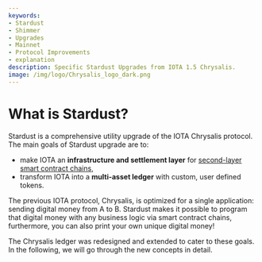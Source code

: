 ```yaml
---
keywords:
- Stardust
- Shimmer
- Upgrades
- Mainnet
- Protocol Improvements
- explanation
description: Specific Stardust Upgrades from IOTA 1.5 Chrysalis.
image: /img/logo/Chrysalis_logo_dark.png
---
```


# What is Stardust?

Stardust is a comprehensive utility upgrade of the IOTA Chrysalis protocol. The main goals of Stardust upgrade are to:
 - make IOTA an **infrastructure and settlement layer** for [second-layer smart contract chains](https://wiki.iota.org/smart-contracts/overview),
 - transform IOTA into a **multi-asset ledger** with custom, user defined tokens.

The previous IOTA protocol, Chrysalis, is optimized for a single application: sending digital money from A to B.
Stardust makes it possible to program that digital money with any business logic via smart contract chains, furthermore,
you can also print your own unique digital money!

The Chrysalis ledger was redesigned and extended to cater to these goals. In the following, we will go through the new
concepts in detail.
